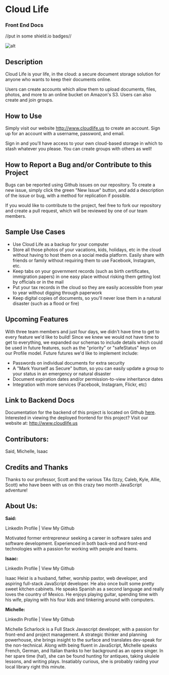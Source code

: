 # Cloud Life
### Front End Docs
//put in some shield.io badges//

![alt](http://www.techquarters.com/wp-content/uploads/backup_animation.gif)

## Description

Cloud Life is your life, in the cloud: a secure document storage solution for anyone who wants to keep their documents online.

Users can create accounts which allow them to upload documents, files, photos, and more to an online bucket on Amazon's S3. Users can also create and join groups.

## How to Use
Simply visit our website http://www.cloudlife.us to create an account. Sign up for an account with a username, password, and email.

Sign in and you'll have access to your own cloud-based storage in which to stash whatever you please. You can create groups with others as well!

## How to Report a Bug and/or Contribute to this Project
Bugs can be reported using Github issues on our repository. To create a new issue, simply click the green "New Issue" button, and add a description of the issue or bug, with a method for replication if possible.

If you would like to contribute to the project, feel free to fork our repository and create a pull request, which will be reviewed by one of our team members.

## Sample Use Cases
+ Use Cloud Life as a backup for your computer
+ Store all those photos of your vacations, kids, holidays, etc in the cloud without having to host them on a social media platform. Easily share with friends or family without requiring them to use Facebook, Instagram, etc.  
+ Keep tabs on your government records (such as birth certificates, immigration papers) in one easy place without risking them getting lost by officials or in the mail
+ Put your tax records in the cloud so they are easily accessible from year to year without digging through paperwork
+ Keep digital copies of documents, so you'll never lose them in a natural disaster (such as a flood or fire)

## Upcoming Features
With three team members and just four days, we didn't have time to get to every feature we'd like to build! Since we knew we would not have time to get to everything, we expanded our schemas to include details which could be used in future features, such as the "priority" or "safeStatus" keys on our Profile model. Future futures we'd like to implement include:
+ Passwords on individual documents for extra security
+ A "Mark Yourself as Secure" button, so you can easily update a group to your status in an emergency or natural disaster
+ Document expiration dates and/or permission-to-view inheritance dates
+ Integration with more services (Facebook, Instagram, Flickr, etc)

## Link to Backend Docs
Documentation for the backend of this project is located on Github [here](https://github.com/saidmattar/cloud-life-backend). Interested in viewing the deployed frontend for this project? Visit our website at: http://www.cloudlife.us

## Contributors:
Said, Michelle, Isaac

## Credits and Thanks
Thanks to our professor, Scott and the various TAs (Izzy, Caleb, Kyle, Allie, Scott) who have been with us on this crazy two month JavaScript adventure!


## About Us:
**Said:**

LinkedIn Profile | View My Github

Motivated former entrepreneur seeking a career in software sales and software development. Experienced in both back-end and front-end technologies with a passion for working with people and teams.

**Isaac:**

LinkedIn Profile | View My Github

Isaac Heist is a husband, father, worship pastor, web developer, and aspiring full-stack JavaScript developer. He also once built some pretty sweet kitchen cabinets. He speaks Spanish as a second language and really loves the country of Mexico. He enjoys playing guitar, spending time with his wife, playing with his four kids and tinkering around with computers.

**Michelle:**

LinkedIn Profile | View My Github

Michelle Scharlock is a Full Stack Javascript developer, with a passion for front-end and project management. A strategic thinker and planning powerhouse, she brings insight to the surface and translates dev-speak for the non-technical. Along with being fluent in JavaScript, Michelle speaks French, German, and Italian thanks to her background as an opera singer. In her spare time (ha!), she can be found hunting for antiques, taking ukulele lessons, and writing plays. Insatiably curious, she is probably raiding your local library right this minute.

